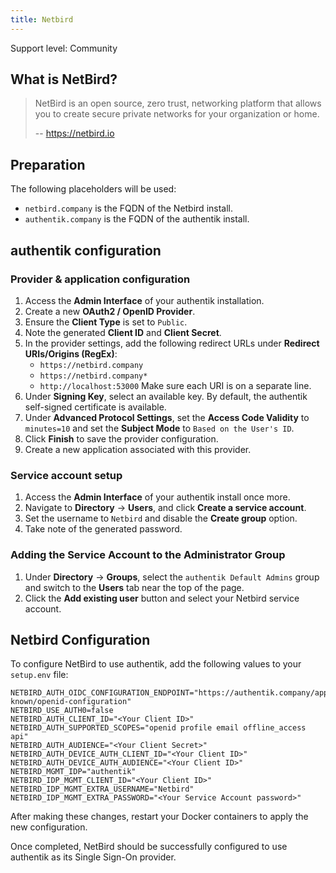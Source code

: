 ```yaml
---
title: Netbird
---
```


<span class="badge badge--secondary">Support level: Community</span>

## What is NetBird?

> NetBird is an open source, zero trust, networking platform that allows you to create secure private networks for your organization or home.
>
> -- https://netbird.io

## Preparation

The following placeholders will be used:
- `netbird.company` is the FQDN of the Netbird install.
- `authentik.company` is the FQDN of the authentik install.

## authentik configuration

### Provider & application configuration

1. Access the **Admin Interface** of your authentik installation.
2. Create a new **OAuth2 / OpenID Provider**.
3. Ensure the **Client Type** is set to `Public`.
4. Note the generated **Client ID** and **Client Secret**.
5. In the provider settings, add the following redirect URLs under **Redirect URIs/Origins (RegEx)**:
   - `https://netbird.company`
   - `https://netbird.company*`
   - `http://localhost:53000`
   Make sure each URI is on a separate line.
6. Under **Signing Key**, select an available key. By default, the authentik self-signed certificate is available.
7. Under **Advanced Protocol Settings**, set the **Access Code Validity** to `minutes=10` and set the **Subject Mode** to `Based on the User's ID`.
8. Click **Finish** to save the provider configuration.
9. Create a new application associated with this provider.

### Service account setup

1. Access the **Admin Interface** of your authentik install once more.
2. Navigate to **Directory** -> **Users**, and click **Create a service account**.
3. Set the username to `Netbird` and disable the **Create group** option.
4. Take note of the generated password.

### Adding the Service Account to the Administrator Group

1. Under **Directory** -> **Groups**, select the `authentik Default Admins` group and switch to the **Users** tab near the top of the page.
2. Click the **Add existing user** button and select your Netbird service account.

## Netbird Configuration

To configure NetBird to use authentik, add the following values to your `setup.env` file:

```
NETBIRD_AUTH_OIDC_CONFIGURATION_ENDPOINT="https://authentik.company/application/o/netbird/.well-known/openid-configuration"
NETBIRD_USE_AUTH0=false
NETBIRD_AUTH_CLIENT_ID="<Your Client ID>"
NETBIRD_AUTH_SUPPORTED_SCOPES="openid profile email offline_access api"
NETBIRD_AUTH_AUDIENCE="<Your Client Secret>"
NETBIRD_AUTH_DEVICE_AUTH_CLIENT_ID="<Your Client ID>"
NETBIRD_AUTH_DEVICE_AUTH_AUDIENCE="<Your Client ID>"
NETBIRD_MGMT_IDP="authentik"
NETBIRD_IDP_MGMT_CLIENT_ID="<Your Client ID>"
NETBIRD_IDP_MGMT_EXTRA_USERNAME="Netbird"
NETBIRD_IDP_MGMT_EXTRA_PASSWORD="<Your Service Account password>"
```

After making these changes, restart your Docker containers to apply the new configuration.

Once completed, NetBird should be successfully configured to use authentik as its Single Sign-On provider.
